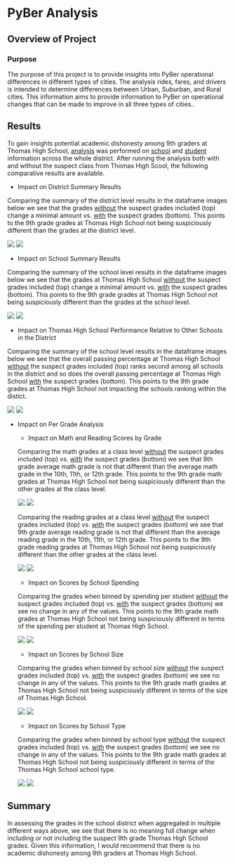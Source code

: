 # PyBer Analysis

## Overview of Project

### Purpose

The purpose of this project is to provide insights into PyBer operational differences in different types of cities. The analysis rides, fares, and drivers is intended to determine differences between Urban, Suburban, and Rural cities. This information aims to provide information to PyBer on operational changes that can be made to improve in all three types of cities..

## Results

To gain insights potential academic dishonesty among 9th graders at Thomas High School, [analysis](https://github.com/aricciardelli2/UCB-Projects/blob/main/school_district_analysis/PyCitySchools_Challenge.ipynb) was performed on [school](https://github.com/aricciardelli2/UCB-Projects/blob/main/school_district_analysis/resources/schools_complete.csv) and [student](https://github.com/aricciardelli2/UCB-Projects/blob/main/school_district_analysis/resources/students_complete.csv) information across the whole district. After running the analysis both with and without the suspect class from Thomas High Scool, the following comparative results are available.

* Impact on District Summary Results

Comparing the summary of the district level results in the dataframe images below we see that the grades [without](https://github.com/aricciardelli2/UCB-Projects/blob/main/school_district_analysis/resources/district_summary.png) the suspect grades included (top) change a minimal amount vs. [with](https://github.com/aricciardelli2/UCB-Projects/blob/main/school_district_analysis/resources/district_summary_original.png) the suspect grades (bottom). This points to the 9th grade grades at Thomas High School not being suspiciously different than the grades at the district level.

![](https://github.com/aricciardelli2/UCB-Projects/blob/main/school_district_analysis/resources/district_summary.png)
![](https://github.com/aricciardelli2/UCB-Projects/blob/main/school_district_analysis/resources/district_summary_original.png)

* Impact on School Summary Results

Comparing the summary of the school level results in the dataframe images below we see that the grades at Thomas High School [without](https://github.com/aricciardelli2/UCB-Projects/blob/main/school_district_analysis/resources/school_summary.png) the suspect grades included (top) change a minimal amount vs. [with](https://github.com/aricciardelli2/UCB-Projects/blob/main/school_district_analysis/resources/school_summary_original.png) the suspect grades (bottom). This points to the 9th grade grades at Thomas High School not being suspiciously different than the grades at the school level.

![](https://github.com/aricciardelli2/UCB-Projects/blob/main/school_district_analysis/resources/school_summary.png)
![](https://github.com/aricciardelli2/UCB-Projects/blob/main/school_district_analysis/resources/school_summary_original.png)

* Impact on Thomas High School Performance Relative to Other Schools in the District

Comparing the summary of the school level results in the dataframe images below we see that the overall passing percentage at Thomas High School [without](https://github.com/aricciardelli2/UCB-Projects/blob/main/school_district_analysis/resources/school_summary_top.png) the suspect grades included (top) ranks second among all schools in the district and so does the overall passing percentage at Thomas High School [with](https://github.com/aricciardelli2/UCB-Projects/blob/main/school_district_analysis/resources/school_summary_top_original.png) the suspect grades (bottom). This points to the 9th grade grades at Thomas High School not impacting the schools ranking within the distict.

![](https://github.com/aricciardelli2/UCB-Projects/blob/main/school_district_analysis/resources/school_summary_top.png)
![](https://github.com/aricciardelli2/UCB-Projects/blob/main/school_district_analysis/resources/school_summary_top_original.png)

* Impact on Per Grade Analysis

  * Impact on Math and Reading Scores by Grade

  Comparing the math grades at a class level [without](https://github.com/aricciardelli2/UCB-Projects/blob/main/school_district_analysis/resources/math_scores_by_grade.png) the suspect grades included (top) vs. [with](https://github.com/aricciardelli2/UCB-Projects/blob/main/school_district_analysis/resources/math_scores_by_grade_original.png) the suspect grades (bottom) we see that 9th grade average math grade is not that different than the average math grade in the 10th, 11th, or 12th grade. This points to the 9th grade math grades at Thomas High School not being suspiciously different than the other grades at the class level.
  
  ![](https://github.com/aricciardelli2/UCB-Projects/blob/main/school_district_analysis/resources/math_scores_by_grade.png)
  ![](https://github.com/aricciardelli2/UCB-Projects/blob/main/school_district_analysis/resources/math_scores_by_grade_original.png)
  
  Comparing the reading grades at a class level [without](https://github.com/aricciardelli2/UCB-Projects/blob/main/school_district_analysis/resources/reading_scores_by_grade.png) the suspect grades included (top) vs. [with](https://github.com/aricciardelli2/UCB-Projects/blob/main/school_district_analysis/resources/reading_scores_by_grade_original.png) the suspect grades (bottom) we see that 9th grade average reading grade is not that different than the average reading grade in the 10th, 11th, or 12th grade. This points to the 9th grade reading grades at Thomas High School not being suspiciously different than the other grades at the class level.
  
  ![](https://github.com/aricciardelli2/UCB-Projects/blob/main/school_district_analysis/resources/reading_scores_by_grade.png)
  ![](https://github.com/aricciardelli2/UCB-Projects/blob/main/school_district_analysis/resources/reading_scores_by_grade_original.png)

  * Impact on Scores by School Spending

  Comparing the grades when binned by spending per student [without](https://github.com/aricciardelli2/UCB-Projects/blob/main/school_district_analysis/resources/scores_by_spending.png) the suspect grades included (top) vs. [with](https://github.com/aricciardelli2/UCB-Projects/blob/main/school_district_analysis/resources/scores_by_spending_original.png) the suspect grades (bottom) we see no change in any of the values. This points to the 9th grade math grades at Thomas High School not being suspiciously different in terms of the spending per student at Thomas High School.
  
  ![](https://github.com/aricciardelli2/UCB-Projects/blob/main/school_district_analysis/resources/scores_by_spending.png)
  ![](https://github.com/aricciardelli2/UCB-Projects/blob/main/school_district_analysis/resources/scores_by_spending_original.png)

  * Impact on Scores by School Size

  Comparing the grades when binned by school size [without](https://github.com/aricciardelli2/UCB-Projects/blob/main/school_district_analysis/resources/scores_by_size.png) the suspect grades included (top) vs. [with](https://github.com/aricciardelli2/UCB-Projects/blob/main/school_district_analysis/resources/scores_by_size_original.png) the suspect grades (bottom) we see no change in any of the values. This points to the 9th grade math grades at Thomas High School not being suspiciously different in terms of the size of Thomas High School.
  
  ![](https://github.com/aricciardelli2/UCB-Projects/blob/main/school_district_analysis/resources/scores_by_size.png)
  ![](https://github.com/aricciardelli2/UCB-Projects/blob/main/school_district_analysis/resources/scores_by_size_original.png)

  * Impact on Scores by School Type

  Comparing the grades when binned by school type [without](https://github.com/aricciardelli2/UCB-Projects/blob/main/school_district_analysis/resources/scores_by_type.png) the suspect grades included (top) vs. [with](https://github.com/aricciardelli2/UCB-Projects/blob/main/school_district_analysis/resources/scores_by_type_original.png) the suspect grades (bottom) we see no change in any of the values. This points to the 9th grade math grades at Thomas High School not being suspiciously different in terms of the Thomas High School school type.
  
  ![](https://github.com/aricciardelli2/UCB-Projects/blob/main/school_district_analysis/resources/scores_by_type.png)
  ![](https://github.com/aricciardelli2/UCB-Projects/blob/main/school_district_analysis/resources/scores_by_type_original.png)

## Summary

In assessing the grades in the school district when aggregated in multiple different ways above, we see that there is no meaning full change when including or not including the suspect 9th grade Thomas High School grades. Given this information, I would recommend that there is no academic dishonesty among 9th graders at Thomas High School.
